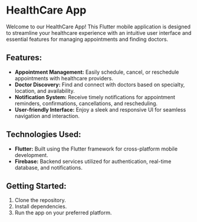 # HealthCare App

Welcome to our HealthCare App! This Flutter mobile application is designed to streamline your healthcare experience with an intuitive user interface and essential features for managing appointments and finding doctors. 

## Features:

- **Appointment Management:** Easily schedule, cancel, or reschedule appointments with healthcare providers.
- **Doctor Discovery:** Find and connect with doctors based on specialty, location, and availability.
- **Notification System:** Receive timely notifications for appointment reminders, confirmations, cancellations, and rescheduling.
- **User-friendly Interface:** Enjoy a sleek and responsive UI for seamless navigation and interaction.

## Technologies Used:

- **Flutter:** Built using the Flutter framework for cross-platform mobile development.
- **Firebase:** Backend services utilized for authentication, real-time database, and notifications.

## Getting Started:

1. Clone the repository.
2. Install dependencies.
3. Run the app on your preferred platform.
